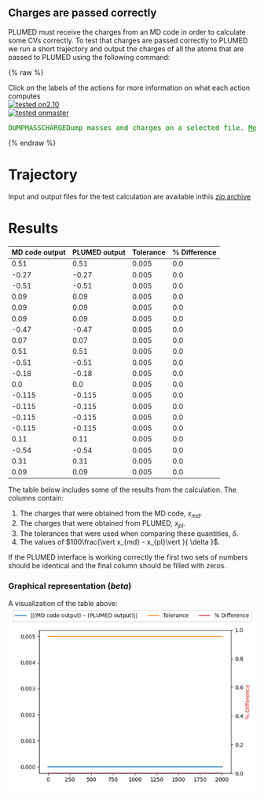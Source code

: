 Charges are passed correctly
---------------------------

PLUMED must receive the charges from an MD code in order to calculate some CVs correctly.
To test that charges are passed correctly to PLUMED we run a short trajectory and output the charges of all the atoms that 
are passed to PLUMED using the following command: 

{% raw %}
<div class="plumedInputContainer">
<div class="plumedpreheader">
<div class="headerInfo" id="value_details_working1.dat"> Click on the labels of the actions for more information on what each action computes </div>
<div class="containerBadge">
<div class="headerBadge"><a href="working1.dat.plumed.stderr"><img src="https://img.shields.io/badge/2.10-passing-green.svg" alt="tested on2.10" /></a></div>
<div class="headerBadge"><a href="working1.dat.plumed_master.stderr"><img src="https://img.shields.io/badge/master-passing-green.svg" alt="tested onmaster" /></a></div>
</div>
</div>
<pre class="plumedlisting">
<span class="plumedtooltip" style="color:green">DUMPMASSCHARGE<span class="right">Dump masses and charges on a selected file. <a href="https://www.plumed.org/doc-master/user-doc/html/DUMPMASSCHARGE" style="color:green">More details</a><i></i></span></span> <span class="plumedtooltip">FILE<span class="right">file on which to output charges and masses<i></i></span></span>=mq_plumed
</pre></div>

 {% endraw %} 

# Trajectory

Input and output files for the test calculation are available inthis [zip archive](basic_master.zip)

# Results

| MD code output | PLUMED output | Tolerance | % Difference | 
|:-------------|:--------------|:--------------|:--------------| 
| 0.51 | 0.51 | 0.005 | 0.0 |
| -0.27 | -0.27 | 0.005 | 0.0 |
| -0.51 | -0.51 | 0.005 | 0.0 |
| 0.09 | 0.09 | 0.005 | 0.0 |
| 0.09 | 0.09 | 0.005 | 0.0 |
| 0.09 | 0.09 | 0.005 | 0.0 |
| -0.47 | -0.47 | 0.005 | 0.0 |
| 0.07 | 0.07 | 0.005 | 0.0 |
| 0.51 | 0.51 | 0.005 | 0.0 |
| -0.51 | -0.51 | 0.005 | 0.0 |
| -0.18 | -0.18 | 0.005 | 0.0 |
| 0.0 | 0.0 | 0.005 | 0.0 |
| -0.115 | -0.115 | 0.005 | 0.0 |
| -0.115 | -0.115 | 0.005 | 0.0 |
| -0.115 | -0.115 | 0.005 | 0.0 |
| -0.115 | -0.115 | 0.005 | 0.0 |
| 0.11 | 0.11 | 0.005 | 0.0 |
| -0.54 | -0.54 | 0.005 | 0.0 |
| 0.31 | 0.31 | 0.005 | 0.0 |
| 0.09 | 0.09 | 0.005 | 0.0 |


The table below includes some of the results from the calculation.  The columns contain:

1. The charges that were obtained from the MD code, $x_{md}$.
2. The charges that were obtained from PLUMED, $x_{pl}$.
3. The tolerances that were used when comparing these quantities, $\delta$.
4. The values of $100\frac{\vert x_{md} - x_{pl}\vert }{ \delta }$.

If the PLUMED interface is working correctly the first two sets of numbers should be identical and the final column should be filled with zeros.


### Graphical representation (_beta_)
A visualization of the table above:  
![charge_master](./charge_master.png)
